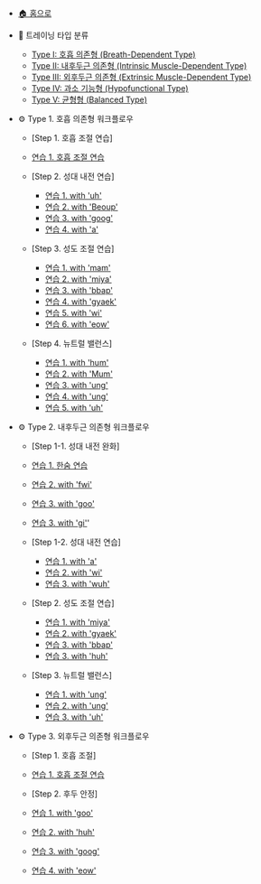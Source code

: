 - [🏠 홈으로](README.md)

- 📘 트레이닝 타입 분류  
  - [Type I: 호흡 의존형 (Breath-Dependent Type)](vocal-types.md#type-i-호흡-의존형-breath-dependent-type)  
  - [Type II: 내후두근 의존형 (Intrinsic Muscle-Dependent Type)](vocal-types.md#type-ii-내후두근-의존형-intrinsic-muscle-dependent-type)  
  - [Type III: 외후두근 의존형 (Extrinsic Muscle-Dependent Type)](vocal-types.md#type-iii-외후두근-의존형-extrinsic-muscle-dependent-type)  
  - [Type IV: 과소 기능형 (Hypofunctional Type)](vocal-types.md#type-iv-과소-기능형-hypofunctional-type)  
  - [Type V: 균형형 (Balanced Type)](vocal-types.md#type-v-균형형-balanced-type)

- ⚙ Type 1. 호흡 의존형 워크플로우
  -  <p>[Step 1. 호흡 조절 연습]<p>
  
    - [연습 1. 호흡 조절 연습](type1-step1.md#step-1-호흡-조절-연습)

  - <p>[Step 2. 성대 내전 연습]<p>
    
    - [연습 1. with 'uh'](type1.md#step-2-강한-성대-저항-훈련-with-39uh39)
    - [연습 2. with 'Beoup'](type1.md#step-2-입술의-저항을-활용한-연습법-with-39beoup39)
    - [연습 3. with 'goog'](type1.md#step-2-성대-스트레칭과-저항-감각-연습법-with-39goog39)
    - [연습 4. with 'a'](type1.md#step-2-얇은-성대-조절-with-39a39)
  
  - <p>[Step 3. 성도 조절 연습]<p>
    
    - [연습 1. with 'mam'](type1.md#step-3-고음을-위한-얇은-소리-연습법-with-39mam39)
    - [연습 2. with 'miya'](type1.md#step-3-성대-스트레칭과-얇은-소리-연결-연습-with-39miya39)
    - [연습 3. with 'bbap'](type1.md#step-3-무거운-습관을-벗어나기-위한-밝은-소리-연습법-with-39bbap39)
    - [연습 4. with 'gyaek'](type1.md#step-3-편한-고음을-위한-엣지-연습법-with-39gyaek39)
    - [연습 5. with 'wi'](type1.md#step-3-vocal-fry와-가성을-연결한-고음-연습법-with-39wi39)
    - [연습 6. with 'eow'](type1.md#step-3-듀얼톤-엑서사이즈-두-기술의-조화-with-39eow39)
  
  - <p>[Step 4. 뉴트럴 밸런스]<p>
 
    - [연습 1. with 'hum'](type1.md#step-4-mum-발음이-어려울-때-간단한-대체-발성-연습법-with-39hum39)
    - [연습 2. with 'Mum'](type1.md#step-4-소리의-어색함과-밝음의-조화-neutral-exercise-with-39mum39)
    - [연습 3. with 'ung'](type1.md#step-4-허밍으로-목소리-유연하게-만들기-with-39ung39)
    - [연습 4. with 'ung'](type1.md#step-4-삼킴-근육의-긴장을-풀어주는-하행-연습법-with-39ung39)
    - [연습 5. with 'uh'](type1.md#step-4-뉴트럴-밸런스-with-39uh39)

- ⚙ Type 2. 내후두근 의존형 워크플로우
  -  <p>[Step 1-1. 성대 내전 완화]<p>
  
    - [연습 1. 한숨 연습](type2.md#Step-1-1.-편안하고-자연스러운-발성을-위한-한숨-연습법)
    - [연습 2. with 'fwi'](type2.md#Step-1-1-조이거나-무거움을-줄이는-발성-연습법-with-39fwi39)
    - [연습 3. with 'goo'](type2.md#Step-1-1-저음과-고음을-자연스럽게-연결하는-연습법-with-39goo39)
    - [연습 3. with 'gi'](type2.md#step-1-1-저음과-고음을-자연스럽게-연결하는-연습법-with-39gi39)'
      
  -  <p>[Step 1-2. 성대 내전 연습]<p>

      - [연습 1. with 'a'](type2.md#step-1-2-얇은-성대-조절-with-39a39)
      - [연습 2. with 'wi'](type2.md#step-1-2-vocal-fry와-가성을-결합한-고음-연습법-with-39wi39)
      - [연습 3. with 'wuh'](type2.md#step-1-2-정교한-발성-감각을-위한-휘슬-보이스-연습-with-39wuh39)
        
  -  <p>[Step 2. 성도 조절 연습]<p>
    
      - [연습 1. with 'miya'](type2.md#step-2-성대-스트레칭과-얇은-소리-연습법-with-39miya39)
      - [연습 2. with 'gyaek'](type2.md#step-2-편한-고음을-위한-엣지-연습법-with-39gyaek39)
      - [연습 3. with 'bbap'](type2.md#step-2-무거운-습관을-벗어나기-위한-밝은-소리-연습법-with-39bbap39)
      - [연습 3. with 'huh'](type2.md#step-2-할아버지와-우는-소리-결합-연습법-with-39huh39)
           
  -  <p>[Step 3. 뉴트럴 밸런스]<p>
    
      - [연습 1. with 'ung'](type2.mdstep-3-허밍으로-목소리-유연하게-만들기-with-39ung39)
      - [연습 2. with 'ung'](type2.md#step-3-턱-밑-근육의-긴장을-줄이기-위한-연습-with-39ung39)
      - [연습 3. with 'uh'](type2.md#step-3-뉴트럴-밸런스-with-39uh39)

- ⚙ Type 3. 외후두근 의존형 워크플로우
  -  <p>[Step 1. 호흡 조절]<p>
  
    - [연습 1. 호흡 조절 연습](type1-step1.md#)

  -  <p>[Step 2. 후두 안정]<p>
    
    - [연습 1. with 'goo'](type3.md#Step-2.-고음과-저음을-자연스럽게-연결하는-연습법-with-39goo39)
    - [연습 2. with 'huh'](type3.md#step-2-할아버지와-우는-소리-결합-연습법-with-39huh39)
    - [연습 3. with 'goog'](type3.md#step-2-성대-스트레칭과-저항-감각-연습법-with-39goog39)
    - [연습 4. with 'eow'](type3.md#step-2-듀얼톤-엑서사이즈-두-기술의-조화-with-39eow39)
